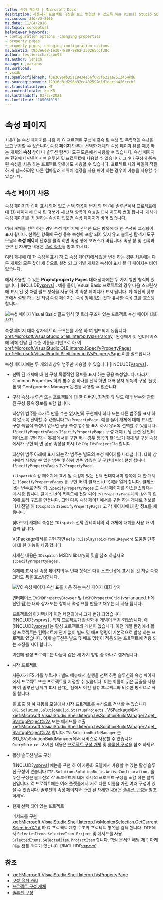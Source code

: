 ```yaml
---
title: 속성 페이지 | Microsoft Docs
description: 사용자가 프로젝트 속성을 보고 변경할 수 있도록 하는 Visual Studio SDK의 새 프로젝트 형식에 대 한 속성 페이지 작업에 대해 알아봅니다.
ms.custom: SEO-VS-2020
ms.date: 11/04/2016
ms.topic: conceptual
helpviewer_keywords:
- configuration options, changing properties
- property pages
- property pages, changing configuration options
ms.assetid: b9b3e6e8-1e30-4c89-9862-330265dcf38c
author: leslierichardson95
ms.author: lerich
manager: jmartens
ms.workload:
- vssdk
ms.openlocfilehash: f3e36960b35119434e56f075f622ae2513454dd6
ms.sourcegitcommit: f2916d8fd296b92cc402597d1d1eecda4f6cccbf
ms.translationtype: MT
ms.contentlocale: ko-KR
ms.lasthandoff: 03/25/2021
ms.locfileid: "105061019"
---
```

# <a name="property-pages"></a>속성 페이지
사용자는 속성 페이지를 사용 하 여 프로젝트 구성에 종속 된 속성 및 독립적인 속성을 보고 변경할 수 있습니다. 속성 **페이지** 단추는 선택한 개체의 속성 페이지 뷰를 제공 하는 개체의 **속성** 창이 나 솔루션 탐색기 도구 모음에서 사용할 수 있습니다. 속성 페이지는 환경에서 만들어지며 솔루션 및 프로젝트에 사용할 수 있습니다. 그러나 구성에 종속 된 속성을 사용 하는 프로젝트 항목에도 사용할 수 있습니다. 프로젝트 내의 파일이 적절 하 게 빌드하려면 다른 컴파일러 스위치 설정을 사용 해야 하는 경우이 기능을 사용할 수 있습니다.

## <a name="using-property-pages"></a>속성 페이지 사용
 속성 페이지가 이미 표시 되어 있고 선택 항목이 변경 되 면 (예: 솔루션에서 프로젝트에 대 한) 페이지에 표시 된 정보가 새 선택 항목의 속성을 표시 하도록 변경 됩니다. 개체에 속성 페이지를 지 원하는 속성이 없으면 속성 페이지가 비어 있습니다.

 여러 개체를 선택 하는 경우 속성 페이지에 선택한 모든 항목에 대 한 속성의 교집합이 표시 됩니다. 선택한 항목에 구성 종속 속성이 포함 되어 있지 않고 솔루션 탐색기 도구 모음의 **속성 페이지** 단추를 클릭 하면 속성 창에 포커스가 바뀝니다. 속성 창 및 선택과 관련 된 자세한 내용은 [속성 확장](../../extensibility/internals/extending-properties.md)을 참조 하세요.

 여러 개체에 대 한 속성을 표시 하 고 속성 페이지에서 값을 변경 하는 경우 처음에는 다른 개체의 모든 값이 새 값으로 설정 되 고 개별 개체의 속성이 표시 될 때 페이지는 비어 있습니다.

 에서 사용할 수 있는 **Projectproperty Pages** 대화 상자에는 두 가지 일반 형식이 있습니다 [!INCLUDE[vsprvs](../../code-quality/includes/vsprvs_md.md)] . 예를 들어, Visual Basic 프로젝트의 경우 다음 스크린샷에 표시 된 것 처럼 필드 형식을 사용 하 여 속성 페이지가 표시 됩니다. 이 섹션의 뒷부분에서 설명 하는 것 처럼 속성 페이지는 속성 창에 있는 것과 유사한 속성 표를 호스팅합니다.

 ![속성 페이지 Visual Basic](../../extensibility/internals/media/vsvbproppages.gif "vsVBPropPages") 필드 형식 및 트리 구조가 있는 프로젝트 속성 페이지 대화 상자

 속성 페이지 대화 상자의 트리 구조는를 사용 하 여 빌드되지 않습니다 <xref:Microsoft.VisualStudio.Shell.Interop.IVsHierarchy> . 환경에서 및 인터페이스에 의해 전달 된 수준 이름을 기반으로 하 여 <xref:Microsoft.VisualStudio.OLE.Interop.ISpecifyPropertyPages> <xref:Microsoft.VisualStudio.Shell.Interop.IVsPropertyPage> 이를 빌드합니다.

 속성 페이지에는 두 개의 최상위 범주만 사용할 수 있습니다 [!INCLUDE[vsprvs](../../code-quality/includes/vsprvs_md.md)] .

- 선택 된 개체에 대 한 구성 독립적인 정보를 표시 하는 공용 속성입니다. 따라서 Common Properties 하위 범주 중 하나를 선택 하면 대화 상자 위쪽의 구성, 플랫폼 및 Configuration Manager 옵션을 사용할 수 없습니다.

- 구성 속성-솔루션 또는 프로젝트에 대 한 디버깅, 최적화 및 빌드 매개 변수와 관련 된 구성 종속 정보를 포함 합니다.

  최상위 범주를 추가로 만들 수는 없지만의 구현에서 하나 또는 다른 범주를 표시 하지 않도록 선택할 수 있습니다 `IVsPropertyPage` . 예를 들어 개체에 대해 표시할 구성 독립적 속성이 없으면 공용 속성 범주를 표시 하지 않도록 선택할 수 있습니다. `ISpecifyPropertyPages` `ISpecifyPropertyPages` 구성 개체 (, 및 관련 된 인터페이스를 구현 하는 개체)에서를 구현 하는 경우 항목의 찾아보기 개체 및 구성 속성에서가 구현 되 면 공용 속성을 표시 `IVsCfg` `IVsProjectCfg` 합니다.

  최상위 범주 아래에 표시 되는 각 범주는 별도의 속성 페이지를 나타냅니다. 대화 상자에서 사용할 수 있는 범주 및 하위 범주 항목은 및 구현에 따라 결정 됩니다 `ISpecifyPropertyPages` `IVsPropertyPage` .

  `IDispatch` 속성 페이지에 표시 될 속성이 있는 선택 컨테이너의 항목에 대 한 개체는 `ISpecifyPropertyPages` 를 구현 하 여 클래스 id 목록을 열거 합니다. 클래스 Id는 변수로 전달 되 `ISpecifyPropertyPages` 고 속성 페이지를 인스턴스화하는 데 사용 됩니다. 클래스 Id의 목록도에 전달 되어 `IVsPropertyPage` 대화 상자의 왼쪽에 트리 구조를 만듭니다. 그런 다음 속성 페이지에서를 구현 하는 개체로 정보를 다시 전달 하 `IDispatch` `ISpecifyPropertyPages` 고 각 페이지에 대 한 정보를 채웁니다.

  찾아보기 개체의 속성은 `IDispatch` 선택 컨테이너의 각 개체에 대해를 사용 하 여 검색 됩니다.

  VSPackage에서를 구현 하면 `Help::DisplayTopicFromF1Keyword` 도움말 단추에 대 한 기능을 제공 합니다.

  자세한 내용은 `IDispatch` MSDN library의 및을 참조 하십시오 `ISpecifyPropertyPages` .

  예제에 표시 된 속성 페이지의 두 번째 형식은 다음 스크린샷에 표시 된 것 처럼 속성 그리드 폼을 호스팅합니다.

  ![VC 속성 페이지](../../extensibility/internals/media/vsvcproppages.gif "vsVCPropPages") 속성 표를 사용 하는 속성 페이지 대화 상자

  인터페이스 `IVSMDPropertyBrowser` 및 `IVSMDPropertyGrid` (vsmanaged. h에 선언 됨)는 대화 상자 또는 창에서 속성 표를 만들고 채우는 데 사용 됩니다.

  프로젝트의 아키텍처가 이전 버전의에서 크게 변경 되었습니다 [!INCLUDE[vsprvs](../../code-quality/includes/vsprvs_md.md)] . 특히 프로젝트가 활성화 된 개념이 변경 되었습니다. 에 [!INCLUDE[vsprvs](../../code-quality/includes/vsprvs_md.md)] 는 활성 프로젝트의 개념이 없습니다. 이전 개발 환경에서 활성 프로젝트는 컨텍스트에 관계 없이 빌드 및 배포 명령이 기본적으로 발생 하는 프로젝트 였습니다. 이제 솔루션은 빌드 및 배포 명령이 적용 되는 프로젝트에 적용 되는 조정를 제어 합니다.

  이전에 활성 프로젝트는 다음과 같은 세 가지 방법 중 하나로 캡처됩니다.

- 시작 프로젝트

   사용자가 F5 키를 누르거나 빌드 메뉴에서 실행을 선택 하면 솔루션의 속성 페이지에서 프로젝트 또는 프로젝트를 지정할 수 있습니다. 이는 이름이 굵은 글꼴을 사용 하 여 솔루션 탐색기 표시 된다는 점에서 이전 활성 프로젝트와 비슷한 방식으로 작동 합니다.

   을 호출 하 여 자동화 모델에서 시작 프로젝트를 속성으로 검색할 수 있습니다 `DTE.Solution.SolutionBuild.StartupProjects` . VSPackage에서 <xref:Microsoft.VisualStudio.Shell.Interop.IVsSolutionBuildManager2.get_StartupProject%2A> 또는 메서드를 호출 <xref:Microsoft.VisualStudio.Shell.Interop.IVsSolutionBuildManager2.get_StartupProject%2A> 합니다. `IVsSolutionBuildManager` 는 SID_SVsSolutionBuildManager에서 서비스로 사용할 수 있습니다 `QueryService` . 자세한 내용은 [프로젝트 구성 개체](../../extensibility/internals/project-configuration-object.md) 및 [솔루션 구성](../../extensibility/internals/solution-configuration.md)을 참조 하세요.

- 활성 솔루션 빌드 구성

   [!INCLUDE[vsprvs](../../code-quality/includes/vsprvs_md.md)] 에는을 구현 하 여 자동화 모델에서 사용할 수 있는 활성 솔루션 구성이 있습니다 `DTE.Solution.SolutionBuild.ActiveConfiguration` . 솔루션 구성은 솔루션의 각 프로젝트에 대해 하나의 프로젝트 구성을 포함 하는 컬렉션입니다. 각 프로젝트에는 여러 플랫폼에서 서로 다른 이름을 가진 여러 구성이 있을 수 있습니다. 솔루션의 속성 페이지와 관련 된 자세한 내용은 [솔루션 구성](../../extensibility/internals/solution-configuration.md)을 참조 하세요.

- 현재 선택 되어 있는 프로젝트

   메서드를 구현 <xref:Microsoft.VisualStudio.Shell.Interop.IVsMonitorSelection.GetCurrentSelection%2A> 하 여 프로젝트 계층 구조와 프로젝트 항목을 검색 합니다. DTE에서 `SelectedItems.SelectedItem.Project` 및 메서드를 사용 `SelectedItems.SelectedItem.ProjectItem` 합니다. 핵심 문서의 해당 제목 아래에는 샘플 코드가 있습니다 [!INCLUDE[vsprvs](../../code-quality/includes/vsprvs_md.md)] .

## <a name="see-also"></a>참조
- <xref:Microsoft.VisualStudio.Shell.Interop.IVsPropertyPage>
- [구성 옵션 관리](../../extensibility/internals/managing-configuration-options.md)
- [프로젝트 구성 개체](../../extensibility/internals/project-configuration-object.md)
- [솔루션 구성](../../extensibility/internals/solution-configuration.md)
